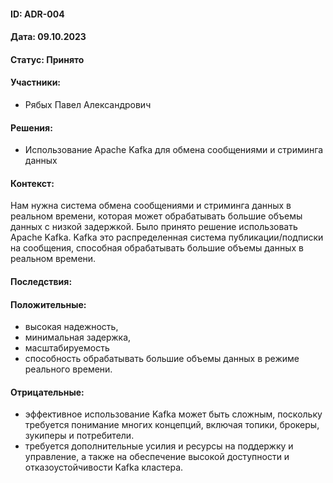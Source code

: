 #### ID: ADR-004

#### Дата: 09.10.2023

#### Статус: Принято

#### Участники:

* Рябых Павел Александрович

#### Решения:

* Использование Apache Kafka для обмена сообщениями и стриминга данных

#### Контекст:
Нам нужна система обмена сообщениями и стриминга данных в реальном времени, которая может обрабатывать большие объемы данных с низкой задержкой.
Было принято решение использовать Apache Kafka. Kafka это распределенная система публикации/подписки на сообщения, способная обрабатывать большие объемы данных в реальном времени.

#### Последствия:

#### Положительные:
* высокая надежность,
* минимальная задержка,
* масштабируемость
* способность обрабатывать большие объемы данных в режиме реального времени.

#### Отрицательные:
* эффективное использование Kafka может быть сложным, поскольку требуется понимание многих концепций, включая топики, брокеры, зукиперы и потребители.
* требуется дополнительные усилия и ресурсы на поддержку и управление, а также на обеспечение высокой доступности и отказоустойчивости Kafka кластера.

